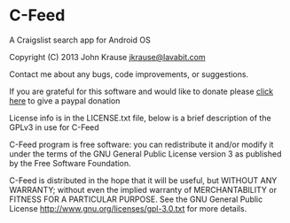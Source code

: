 C-Feed
======

A Craigslist search app for Android OS

Copyright (C) 2013 John Krause
jkrause@lavabit.com

Contact me about any bugs, code improvements, or suggestions.

If you are grateful for this software and would like to donate please [click here](https://www.paypal.com/cgi-bin/webscr?cmd=_donations&business=jkrause%40lavabit%2ecom&lc=US&item_name=JKrause%20Software&currency_code=USD&bn=PP%2dDonationsBF%3abtn_donateCC_LG%2egif%3aNonHosted) to give a paypal donation

License info is in the LICENSE.txt file, below is a brief description of the GPLv3 in use for C-Feed

C-Feed program is free software: you can redistribute it and/or modify
it under the terms of the GNU General Public License version 3
as published by the Free Software Foundation.

C-Feed is distributed in the hope that it will be useful,
but WITHOUT ANY WARRANTY; without even the implied warranty of
MERCHANTABILITY or FITNESS FOR A PARTICULAR PURPOSE. See the
GNU General Public License <http://www.gnu.org/licenses/gpl-3.0.txt>
for more details.

